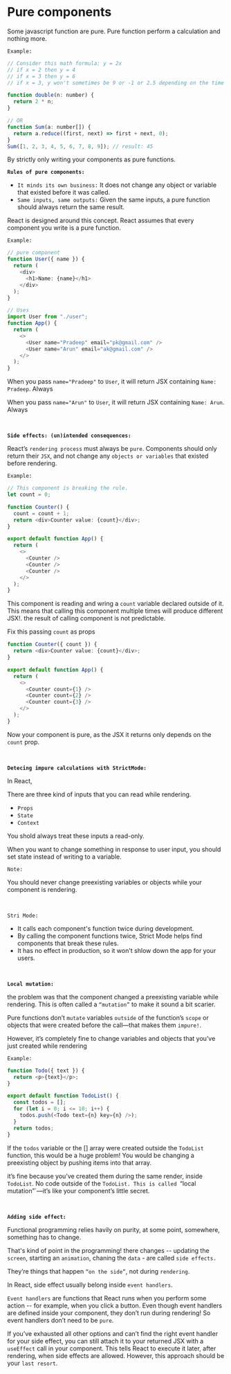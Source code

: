 # Pure components

Some javascript function are pure. Pure function perform a calculation and nothing more.

`Example:`

```js
// Consider this math formula: y = 2x
// if x = 2 then y = 4
// if x = 3 then y = 6
// if x = 3, y won't sometimes be 9 or -1 or 2.5 depending on the time of day or the state of the stock market.

function double(n: number) {
  return 2 * n;
}

// OR
function Sum(a: number[]) {
  return a.reduce((first, next) => first + next, 0);
}
Sum([1, 2, 3, 4, 5, 6, 7, 8, 9]); // result: 45
```

By strictly only writing your components as pure functions.

**`Rules of pure components:`**

- `It minds its own business:` It does not change any object or variable that existed before it was called.
- `Same inputs, same outputs:` Given the same inputs, a pure function should always return the same result.

React is designed around this concept. React assumes that every component you write is a pure function.

`Example:`

```ts
// pure component
function User({ name }) {
  return (
    <div>
      <h1>Name: {name}</h1>
    </div>
  );
}

// Uses
import User from "./user";
function App() {
  return (
    <>
      <User name="Pradeep" email="pk@gmail.com" />
      <User name="Arun" email="ak@gmail.com" />
    </>
  );
}
```

When you pass `name="Pradeep"` to `User`, it will return JSX containing `Name: Pradeep`. Always

When you pass `name="Arun"` to `User`, it will return JSX containing `Name: Arun`. Always

<br />

**`Side effects: (un)intended consequences:`**

React’s `rendering process` must always be `pure`. Components should only return their `JSX`, and not change any `objects or variables` that existed before rendering.

`Example:`

```ts
// This component is breaking the rule.
let count = 0;

function Counter() {
  count = count + 1;
  return <div>Counter value: {count}</div>;
}

export default function App() {
  return (
    <>
      <Counter />
      <Counter />
      <Counter />
    </>
  );
}
```

This component is reading and wring a `count` variable declared outside of it. This means that calling this component multiple times will produce different JSX!. the result of calling component is not predictable.

Fix this passing `count` as props

```ts
function Counter({ count }) {
  return <div>Counter value: {count}</div>;
}

export default function App() {
  return (
    <>
      <Counter count={1} />
      <Counter count={2} />
      <Counter count={3} />
    </>
  );
}
```

Now your component is pure, as the JSX it returns only depends on the `count` prop.

<br />

**`Detecing impure calculations with StrictMode:`**

In React,

There are three kind of inputs that you can read while rendering.

- `Props`
- `State`
- `Context`

You shold always treat these inputs a read-only.

When you want to change something in response to user input, you should set state instead of writing to a variable.

`Note:`

You should never change preexisting variables or objects while your component is rendering.

<br />

`Stri Mode:`

- It calls each component's function twice during development.
- By calling the component functions twice, Strict Mode helps find components that break these rules.
- It has no effect in production, so it won't shlow down the app for your users.

<br />

**`Local mutation:`**

the problem was that the component changed a preexisting variable while rendering. This is often called a `“mutation”` to make it sound a bit scarier.

Pure functions don’t `mutate` variables `outside` of the function’s `scope` or objects that were created before the call—that makes them `impure!`.

However, it’s completely fine to change variables and objects that you’ve just created while rendering

`Example:`

```ts
function Todo({ text }) {
  return <p>{text}</p>;
}

export default function TodoList() {
  const todos = [];
  for (let i = 0; i <= 10; i++) {
    todos.push(<Todo text={n} key={n} />);
  }
  return todos;
}
```

If the `todos` variable or the [] array were created outside the `TodoList` function, this would be a huge problem! You would be changing a preexisting object by pushing items into that array.

it’s fine because you’ve created them during the same render, inside `TodoList`. No code outside of the `TodoList. This is called `“local mutation”`—it’s like your component’s little secret.

<br />

**`Adding side effect:`**

Functional programming relies havily on purity, at some point, somewhere, something has to change.

That's kind of point in the programming! there changes -- updating the `screen`, starting an `animation`, chaning the `data` - are called `side effects.`

They’re things that happen `“on the side”`, not during `rendering`.

In React, side effect usually belong inside `event handlers`.

`Event handlers` are functions that React runs when you perform some action -- for example, when you click a button. Even though event handlers are defined inside your component, they don’t run during rendering! So event handlers don’t need to be `pure`.

If you’ve exhausted all other options and can’t find the right event handler for your side effect, you can still attach it to your returned JSX with a `useEffect` call in your component. This tells React to execute it later, after rendering, when side effects are allowed. However, this approach should be your `last resort`.
